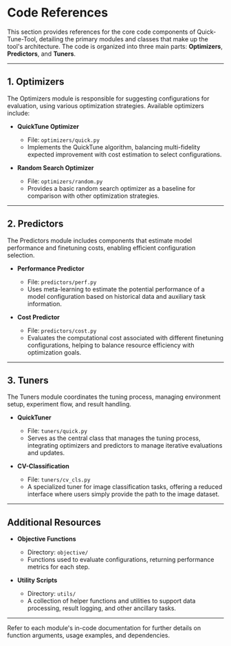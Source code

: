 # Code References

This section provides references for the core code components of Quick-Tune-Tool, detailing the primary modules and classes that make up the tool's architecture. The code is organized into three main parts: **Optimizers**, **Predictors**, and **Tuners**.

---

## 1. Optimizers

The Optimizers module is responsible for suggesting configurations for evaluation, using various optimization strategies. Available optimizers include:

- **QuickTune Optimizer**  
  - File: `optimizers/quick.py`
  - Implements the QuickTune algorithm, balancing multi-fidelity expected improvement with cost estimation to select configurations.
  
- **Random Search Optimizer**  
  - File: `optimizers/random.py`
  - Provides a basic random search optimizer as a baseline for comparison with other optimization strategies.

---

## 2. Predictors

The Predictors module includes components that estimate model performance and finetuning costs, enabling efficient configuration selection.

- **Performance Predictor**
    - File: `predictors/perf.py`
    - Uses meta-learning to estimate the potential performance of a model configuration based on historical data and auxiliary task information.

- **Cost Predictor**
    - File: `predictors/cost.py`
    - Evaluates the computational cost associated with different finetuning configurations, helping to balance resource efficiency with optimization goals.

---

## 3. Tuners

The Tuners module coordinates the tuning process, managing environment setup, experiment flow, and result handling.

- **QuickTuner**  
    - File: `tuners/quick.py`
    - Serves as the central class that manages the tuning process, integrating optimizers and predictors to manage iterative evaluations and updates.

- **CV-Classification**  
    - File: `tuners/cv_cls.py`
    - A specialized tuner for image classification tasks, offering a reduced interface where users simply provide the path to the image dataset.

---

## Additional Resources

- **Objective Functions**  
    - Directory: `objective/`
    - Functions used to evaluate configurations, returning performance metrics for each step.
  
- **Utility Scripts**  
    - Directory: `utils/`
    - A collection of helper functions and utilities to support data processing, result logging, and other ancillary tasks.

---

Refer to each module's in-code documentation for further details on function arguments, usage examples, and dependencies.
